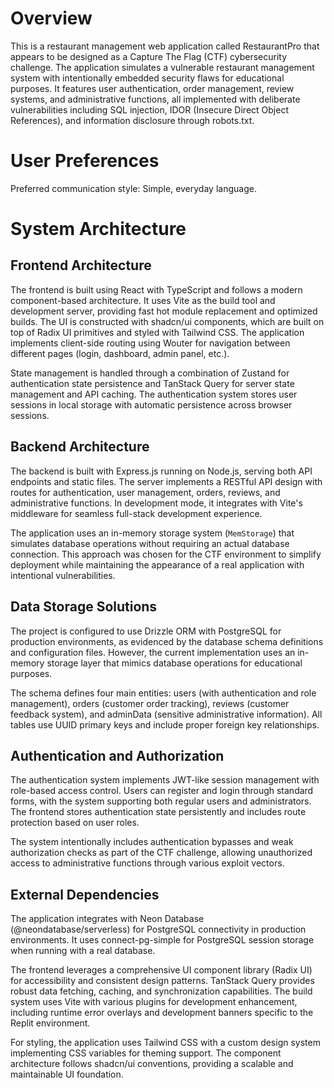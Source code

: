 # Overview

This is a restaurant management web application called RestaurantPro that appears to be designed as a Capture The Flag (CTF) cybersecurity challenge. The application simulates a vulnerable restaurant management system with intentionally embedded security flaws for educational purposes. It features user authentication, order management, review systems, and administrative functions, all implemented with deliberate vulnerabilities including SQL injection, IDOR (Insecure Direct Object References), and information disclosure through robots.txt.

# User Preferences

Preferred communication style: Simple, everyday language.

# System Architecture

## Frontend Architecture
The frontend is built using React with TypeScript and follows a modern component-based architecture. It uses Vite as the build tool and development server, providing fast hot module replacement and optimized builds. The UI is constructed with shadcn/ui components, which are built on top of Radix UI primitives and styled with Tailwind CSS. The application implements client-side routing using Wouter for navigation between different pages (login, dashboard, admin panel, etc.).

State management is handled through a combination of Zustand for authentication state persistence and TanStack Query for server state management and API caching. The authentication system stores user sessions in local storage with automatic persistence across browser sessions.

## Backend Architecture
The backend is built with Express.js running on Node.js, serving both API endpoints and static files. The server implements a RESTful API design with routes for authentication, user management, orders, reviews, and administrative functions. In development mode, it integrates with Vite's middleware for seamless full-stack development experience.

The application uses an in-memory storage system (`MemStorage`) that simulates database operations without requiring an actual database connection. This approach was chosen for the CTF environment to simplify deployment while maintaining the appearance of a real application with intentional vulnerabilities.

## Data Storage Solutions
The project is configured to use Drizzle ORM with PostgreSQL for production environments, as evidenced by the database schema definitions and configuration files. However, the current implementation uses an in-memory storage layer that mimics database operations for educational purposes.

The schema defines four main entities: users (with authentication and role management), orders (customer order tracking), reviews (customer feedback system), and adminData (sensitive administrative information). All tables use UUID primary keys and include proper foreign key relationships.

## Authentication and Authorization
The authentication system implements JWT-like session management with role-based access control. Users can register and login through standard forms, with the system supporting both regular users and administrators. The frontend stores authentication state persistently and includes route protection based on user roles.

The system intentionally includes authentication bypasses and weak authorization checks as part of the CTF challenge, allowing unauthorized access to administrative functions through various exploit vectors.

## External Dependencies
The application integrates with Neon Database (@neondatabase/serverless) for PostgreSQL connectivity in production environments. It uses connect-pg-simple for PostgreSQL session storage when running with a real database.

The frontend leverages a comprehensive UI component library (Radix UI) for accessibility and consistent design patterns. TanStack Query provides robust data fetching, caching, and synchronization capabilities. The build system uses Vite with various plugins for development enhancement, including runtime error overlays and development banners specific to the Replit environment.

For styling, the application uses Tailwind CSS with a custom design system implementing CSS variables for theming support. The component architecture follows shadcn/ui conventions, providing a scalable and maintainable UI foundation.